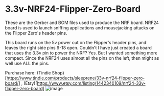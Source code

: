 # 3.3v-NRF24-Flipper-Zero-Board
These are the Gerber and BOM files used to produce the NRF board. NRF24 board is used to launch sniffing applications and mousejacking attacks on the Flipper Zero's header pins. 

This board runs on the 5v power out on the Flipper's header pins, and leaves the right side pins 9-18 open. Couldn't I have just created a board that uses the 3.3v pin to power the NRF? Yes. But I wanted something more compact. Since the NRF24 uses almost all the pins on the left, then might as well use ALL the pins. 


Purchase here: (Tindie Shop)[https://www.tindie.com/products/sleeprene/33v-nrf24-flipper-zero-board/] , (Etsy)[https://www.etsy.com/listing/1442340109/nrf24-33v-flipper-zero-board]
![image](https://user-images.githubusercontent.com/73550597/226121731-a798f2ee-2466-4b9b-b7ce-94e480229d45.png)
